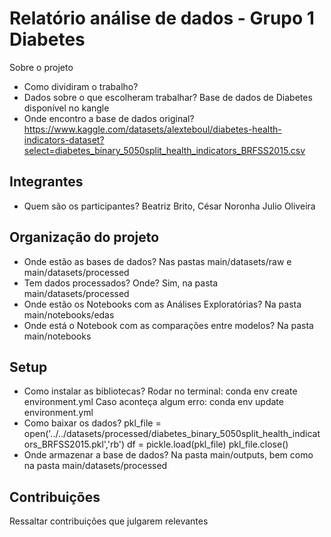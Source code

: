 # Relatório análise de dados - Grupo 1 Diabetes 

Sobre o projeto

- Como dividiram o trabalho?
- Dados sobre o que escolheram trabalhar?
    Base de dados de Diabetes disponível no kangle
- Onde encontro a base de dados original?
    https://www.kaggle.com/datasets/alexteboul/diabetes-health-indicators-dataset?select=diabetes_binary_5050split_health_indicators_BRFSS2015.csv

## Integrantes

- Quem são os participantes?
    Beatriz Brito,
    César Noronha
    Julio Oliveira

## Organização do projeto

- Onde estão as bases de dados?
    Nas pastas main/datasets/raw e main/datasets/processed
- Tem dados processados? Onde?
    Sim, na pasta main/datasets/processed
- Onde estão os Notebooks com as Análises Exploratórias?
    Na pasta main/notebooks/edas
- Onde está o Notebook com as comparações entre modelos?
    Na pasta main/notebooks

## Setup

- Como instalar as bibliotecas?
    Rodar no terminal:
    conda env create environment.yml
    Caso aconteça algum erro:
    conda env update environment.yml 
- Como baixar os dados? 
    pkl_file = open('../../datasets/processed/diabetes_binary_5050split_health_indicators_BRFSS2015.pkl','rb')
    df = pickle.load(pkl_file)
    pkl_file.close()
- Onde armazenar a base de dados?
    Na pasta main/outputs, bem como na pasta main/datasets/processed

## Contribuições

Ressaltar contribuições que julgarem relevantes




